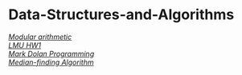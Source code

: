 # Data-Structures-and-Algorithms

[_Modular arithmetic_](https://www.khanacademy.org/computing/computer-science/cryptography/modarithmetic/a/what-is-modular-arithmetic)  
[_LMU HW1_](https://cs.lmu.edu/~ray/classes/a/assignment/1/answers/)  
[_Mark Dolan Programming_](https://sites.google.com/site/markdolanprogramming/cis-3223/assignment-2)  
[_Median-finding Algorithm_](https://brilliant.org/wiki/median-finding-algorithm/)
